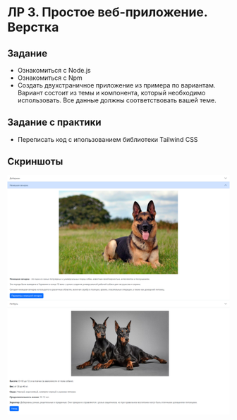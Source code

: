 # ЛР 3. Простое веб-приложение. Верстка

## Задание
- Ознакомиться с Node.js
- Ознакомиться с Npm
- Создать двухстраничное приложение из примера по вариантам. Вариант состоит из темы и компонента, который необходимо использовать. Все данные должны соответствовать вашей теме. 

## Задание с практики
- Переписать код с ипользованием библиотеки Tailwind CSS

## Скриншоты
![alt text](images/1.png)
![alt text](images/2.png)
